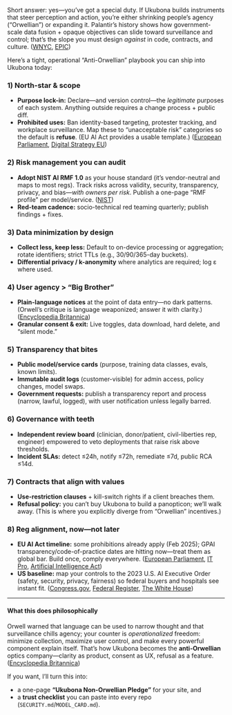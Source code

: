 Short answer: yes—you’ve got a special duty. If Ukubona builds instruments that steer perception and action, you’re either shrinking people’s agency (“Orwellian”) or expanding it. Palantir’s history shows how government-scale data fusion + opaque objectives can slide toward surveillance and control; that’s the slope you must design *against* in code, contracts, and culture. ([WNYC][1], [EPIC][2])

Here’s a tight, operational “Anti-Orwellian” playbook you can ship into Ukubona today:

### 1) North-star & scope 

* **Purpose lock-in:** Declare—and version control—the *legitimate* purposes of each system. Anything outside requires a change process + public diff.
* **Prohibited uses:** Ban identity-based targeting, protester tracking, and workplace surveillance. Map these to “unacceptable risk” categories so the default is **refuse**. (EU AI Act provides a usable template.) ([European Parliament][3], [Digital Strategy EU][4])

### 2) Risk management you can audit

* **Adopt NIST AI RMF 1.0** as your house standard (it’s vendor-neutral and maps to most regs). Track risks across validity, security, transparency, privacy, and bias—*with owners per risk*. Publish a one-page “RMF profile” per model/service. ([NIST][5])
* **Red-team cadence:** socio-technical red teaming quarterly; publish findings + fixes.

### 3) Data minimization by design

* **Collect less, keep less:** Default to on-device processing or aggregation; rotate identifiers; strict TTLs (e.g., 30/90/365-day buckets).
* **Differential privacy / k-anonymity** where analytics are required; log ε where used.

### 4) User agency > “Big Brother”

* **Plain-language notices** at the point of data entry—no dark patterns. (Orwell’s critique is language weaponized; answer it with clarity.) ([Encyclopedia Britannica][6])
* **Granular consent & exit:** Live toggles, data download, hard delete, and “silent mode.”

### 5) Transparency that bites

* **Public model/service cards** (purpose, training data classes, evals, known limits).
* **Immutable audit logs** (customer-visible) for admin access, policy changes, model swaps.
* **Government requests:** publish a transparency report and process (narrow, lawful, logged), with user notification unless legally barred.

### 6) Governance with teeth

* **Independent review board** (clinician, donor/patient, civil-liberties rep, engineer) empowered to veto deployments that raise risk above thresholds.
* **Incident SLAs:** detect ≤24h, notify ≤72h, remediate ≤7d, public RCA ≤14d.

### 7) Contracts that align with values

* **Use-restriction clauses** + kill-switch rights if a client breaches them.
* **Refusal policy:** you can’t buy Ukubona to build a panopticon; we’ll walk away. (This is where you explicitly diverge from “Orwellian” incentives.)

### 8) Reg alignment, now—not later

* **EU AI Act timeline:** some prohibitions already apply (Feb 2025); GPAI transparency/code-of-practice dates are hitting now—treat them as global bar. Build once, comply everywhere. ([European Parliament][3], [IT Pro][7], [Artificial Intelligence Act][8])
* **US baseline:** map your controls to the 2023 U.S. AI Executive Order (safety, security, privacy, fairness) so federal buyers and hospitals see instant fit. ([Congress.gov][9], [Federal Register][10], [The White House][11])

---

#### What this does philosophically

Orwell warned that language can be used to narrow thought and that surveillance chills agency; your counter is *operationalized* freedom: minimize collection, maximize user control, and make every powerful component explain itself. That’s how Ukubona becomes the **anti-Orwellian** optics company—clarity as product, consent as UX, refusal as a feature. ([Encyclopedia Britannica][6])

If you want, I’ll turn this into:

* a one-page **“Ukubona Non-Orwellian Pledge”** for your site, and
* a **trust checklist** you can paste into every repo (`SECURITY.md`/`MODEL_CARD.md`).

[1]: https://www.wnyc.org/story/palantir-directly-powers-ice-workplace-raids-emails-show/?utm_source=chatgpt.com "Data Company Directly Powers Immigration Raids in ..."
[2]: https://epic.org/documents/epic-v-ice-palantir-databases/?utm_source=chatgpt.com "EPIC v. ICE (Palantir Databases)"
[3]: https://www.europarl.europa.eu/topics/en/article/20230601STO93804/eu-ai-act-first-regulation-on-artificial-intelligence?utm_source=chatgpt.com "EU AI Act: first regulation on artificial intelligence | Topics"
[4]: https://digital-strategy.ec.europa.eu/en/policies/regulatory-framework-ai?utm_source=chatgpt.com "AI Act | Shaping Europe's digital future - European Union"
[5]: https://www.nist.gov/publications/artificial-intelligence-risk-management-framework-ai-rmf-10?utm_source=chatgpt.com "Artificial Intelligence Risk Management Framework (AI ..."
[6]: https://www.britannica.com/topic/Nineteen-Eighty-four?utm_source=chatgpt.com "Nineteen Eighty-four | Summary, Characters, Analysis, & ..."
[7]: https://www.itpro.com/business/policy-and-legislation/the-second-enforcement-deadline-for-the-eu-ai-act-is-approaching-heres-what-businesses-need-to-know-about-the-general-purpose-ai-code-of-practice?utm_source=chatgpt.com "The second enforcement deadline for the EU AI Act is approaching - here's what businesses need to know about the General-Purpose AI Code of Practice"
[8]: https://artificialintelligenceact.eu/?utm_source=chatgpt.com "EU Artificial Intelligence Act | Up-to-date developments and ..."
[9]: https://www.congress.gov/crs-product/R47843?utm_source=chatgpt.com "Highlights of the 2023 Executive Order on Artificial ..."
[10]: https://www.federalregister.gov/documents/2023/11/01/2023-24283/safe-secure-and-trustworthy-development-and-use-of-artificial-intelligence?utm_source=chatgpt.com "Safe, Secure, and Trustworthy Development and Use of ..."
[11]: https://bidenwhitehouse.archives.gov/briefing-room/presidential-actions/2023/10/30/executive-order-on-the-safe-secure-and-trustworthy-development-and-use-of-artificial-intelligence/?utm_source=chatgpt.com "Executive Order on the Safe, Secure, and Trustworthy ..."
